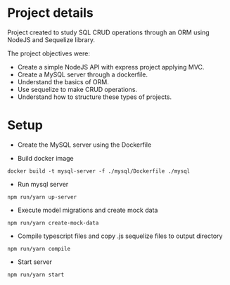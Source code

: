 # Project details

Project created to study SQL CRUD operations through an ORM using NodeJS and Sequelize library.

The project objectives were:

- Create a simple NodeJS API with express project applying MVC.
- Create a MySQL server through a dockerfile.
- Understand the basics of ORM.
- Use sequelize to make CRUD operations.
- Understand how to structure these types of projects.

# Setup

- Create the MySQL server using the Dockerfile

- Build docker image

```
docker build -t mysql-server -f ./mysql/Dockerfile ./mysql
```

- Run mysql server

```
npm run/yarn up-server
```

- Execute model migrations and create mock data

```
npm run/yarn create-mock-data
```

- Compile typescript files and copy .js sequelize files to output directory

```
npm run/yarn compile
```

- Start server

```
npm run/yarn start
```
